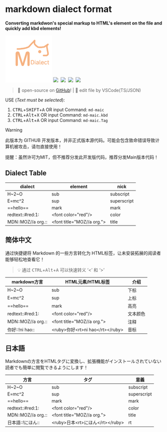 # **markdown dialect format**

**Converting markdwon's special markup to HTML's element on the file and quickly add kbd elements!**

<div>
<img src="logo.png" height="150px"/>
<a href="https://github.com/zomaii"><img src="https://img.shields.io/badge/@ZoMaii-black?logo=github" height="20px"/></a>&nbsp;
<a href="https://github.com/ZoMaii/md-maic/tree/main"><img src="https://img.shields.io/badge/main-0.0.3-red?logo=git" height="20px"/></a>&nbsp;
<a href="https://github.com/ZoMaii/md-maic/tree/develop"><img src="https://img.shields.io/badge/develop-0.0.4(beta)-颜色?logo=git" height="20px"/></a>&nbsp;
<a href="https://www.typescriptlang.org/"><img src="https://img.shields.io/badge/Typescript-%23007ACC.svg?style=flat&logo=typescript&logoColor=white" height="20px"></a>&nbsp;
</div>

> &#x1F917; open-source on [GitHub](https://github.com/ZoMaii/md-maic)! | &#x1F3AF; edit file by VSCode(TS/JSON)

USE (*Text must be selected*):

1. <kbd>CTRL</kbd>+<kbd>SHIFT</kbd>+<kbd>A</kbd> OR input Command: `md-maic`
2. <kbd>CTRL</kbd>+<kbd>Alt</kbd>+<kbd>X</kbd> OR input Command: `md-maic.kbd`
3. <kbd>CTRL</kbd>+<kbd>Alt</kbd>+<kbd>A</kbd> OR input Command: `md-maic.Tag`

> [!WARNING]
> 此版本为 GITHUB 开发版本，并非正式版本源代码。可能会包含致命错误导致计算机被攻击，请勿直接使用！
>
> 提醒：虽然许可为MIT，但不推荐分发此开发版代码，推荐分发Main版本代码！
## **Dialect Table**
|dialect|element|nick|
|-|-|-|
|H\~2\~O|sub|subscript|
|E=mc\^2|sup|superscript|
|==hello==|mark|mark|
|redtext::#red:1:|&lt;font color="red"/&gt;|color|
|MDN::MOZ//a org.::|&lt;font title="MOZ//a org."&gt;|title|

## 简体中文
通过快捷键将 Markdown 的一些方言转化为 HTML标签，让未安装拓展的阅读者能够轻松地查看它！

> &#x1F4A1; 通过 <kbd>CTRL</kbd>+<kbd>Alt</kbd>+<kbd>A</kbd> 可以快速转义 ‘<’ 和 ‘>’

|markdown方言|HTML元素/HTML标签|介绍|
|-|-|-|
|H\~2\~O|sub|下标|
|E=mc^2|sup|上标|
|==hello==|mark|高亮|
|redtext::#red:1:|&lt;font color="red"/&gt;|文本颜色|
|MDN::MOZ//a org.::|&lt;font title="MOZ//a org."&gt;|注释|
|你好::!ni hao::|&lt;ruby&gt;你好&lt;rt&gt;ni hao&lt;/rt&gt;&lt;/ruby&gt;|音标|

## 日本語
Markdownの方言をHTMLタグに変換し、拡張機能がインストールされていない読者でも簡単に閲覧できるようにします！

|方言|タグ|意義|
|-|-|-|
|H\~2\~O|sub|subscript|
|E=mc\^2|sup|superscript|
|==hello==|mark|mark|
|redtext::#red:1:|&lt;font color="red"/&gt;|color|
|MDN::MOZ//a org.::|&lt;font title="MOZ//a org."&gt;|title|
|日本語::!にほん::|&lt;ruby&gt;日本&lt;rt&gt;にほん&lt;/rt&gt;&lt;/ruby&gt;|rt|